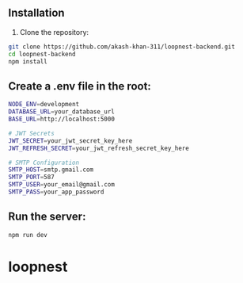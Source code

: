 ## Installation

1. Clone the repository:

```bash
git clone https://github.com/akash-khan-311/loopnest-backend.git
cd loopnest-backend
npm install
```

## Create a .env file in the root:

```bash
NODE_ENV=development
DATABASE_URL=your_database_url
BASE_URL=http://localhost:5000

# JWT Secrets
JWT_SECRET=your_jwt_secret_key_here
JWT_REFRESH_SECRET=your_jwt_refresh_secret_key_here

# SMTP Configuration
SMTP_HOST=smtp.gmail.com
SMTP_PORT=587
SMTP_USER=your_email@gmail.com
SMTP_PASS=your_app_password
```

## Run the server:

```bash
npm run dev
```
# loopnest
